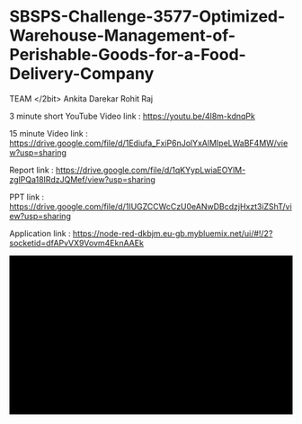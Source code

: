 # SBSPS-Challenge-3577-Optimized-Warehouse-Management-of-Perishable-Goods-for-a-Food-Delivery-Company
TEAM </2bit>
Ankita Darekar
Rohit Raj

3 minute short YouTube Video link : https://youtu.be/4l8m-kdnqPk

15 minute Video link : https://drive.google.com/file/d/1Ediufa_FxiP6nJolYxAlMIpeLWaBF4MW/view?usp=sharing

Report link : https://drive.google.com/file/d/1qKYypLwiaEOYlM-zglPQa18IRdzJQMef/view?usp=sharing

PPT link : https://drive.google.com/file/d/1IUGZCCWcCzU0eANwDBcdzjHxzt3iZShT/view?usp=sharing

Application link : https://node-red-dkbjm.eu-gb.mybluemix.net/ui/#!/2?socketid=dfAPvVX9Vovm4EknAAEk

![alt-text](https://github.com/SmartPracticeschool/SBSPS-Challenge-3577-Optimized-Warehouse-Management-of-Perishable-Goods-for-a-Food-Delivery-Company/blob/master/2bit_Demo.gif)
